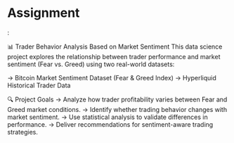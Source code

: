 # Assignment
:

📊 Trader Behavior Analysis Based on Market Sentiment
This data science project explores the relationship between trader performance and market sentiment (Fear vs. Greed) using two real-world datasets:

 -> Bitcoin Market Sentiment Dataset (Fear & Greed Index)
 -> Hyperliquid Historical Trader Data

🔍 Project Goals
 ->  Analyze how trader profitability varies between Fear and Greed market conditions.
 ->  Identify whether trading behavior changes with market sentiment.
 ->  Use statistical analysis to validate differences in performance.
 ->  Deliver recommendations for sentiment-aware trading strategies.   
